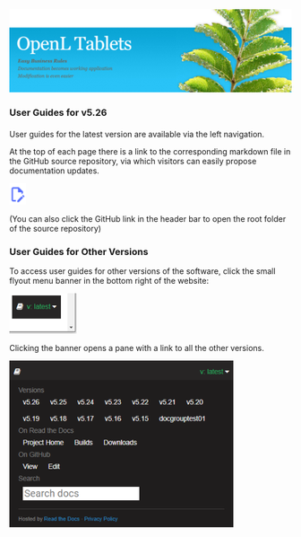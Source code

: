<img src="img/OpenLHome.png" width="700">

<h3 style="margin-bottom:1.25em;">User Guides for v5.26</h3>

User guides for the latest version are available via the left navigation.

At the top of each page there is a link to the corresponding markdown file in the GitHub source repository, via which visitors can easily propose documentation updates.

<img src="img/edit_github.png" width="30">

(You can also click the GitHub link in the header bar to open the root folder of the source repository)

<h3> User Guides for Other Versions</h3>

To access user guides for other versions of the software, click the small flyout menu banner in the bottom right of the website:

<img src="img/versions_flyout_closed.png" width="120">

Clicking the banner opens a pane with a link to all the other versions.

<img src="img/versions_flyout_open.png" width="400">
